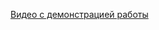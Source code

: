 [Видео с демонстрацией работы](https://drive.google.com/file/d/10ZpUx14boni7812d1DKWUhjylD_HymSS/view?usp=drive_link)
